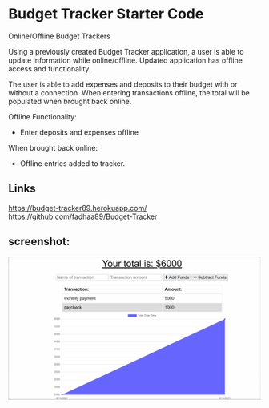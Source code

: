 # Budget Tracker Starter Code
Online/Offline Budget Trackers

Using a previously created Budget Tracker application, a user is able to update information while online/offline. Updated application has offline access and functionality.

The user is able to add expenses and deposits to their budget with or without a connection. When entering transactions offline, the total will be populated when brought back online.

Offline Functionality:

* Enter deposits and expenses offline

When brought back online:

* Offline entries added to tracker.


 ## Links 
 https://budget-tracker89.herokuapp.com/
 https://github.com/fadhaa89/Budget-Tracker


 ## screenshot:
  ![Example Gif](./images/example21.gif)